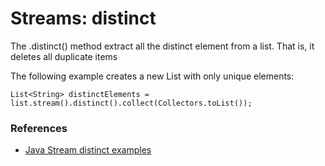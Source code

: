 # Streams: distinct

The .distinct() method extract all the distinct element from a list. That is, it deletes all duplicate items

The following example creates a new List with only unique elements:
```
List<String> distinctElements = list.stream().distinct().collect(Collectors.toList());
```

### References
- [Java Stream distinct examples](https://howtodoinjava.com/java8/java-stream-distinct-examples/)
